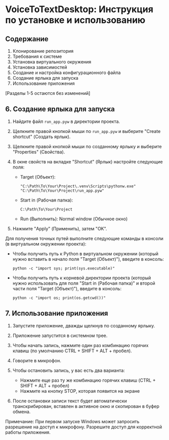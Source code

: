 # VoiceToTextDesktop: Инструкция по установке и использованию

## Содержание
1. Клонирование репозитория
2. Требования к системе
3. Установка виртуального окружения
4. Установка зависимостей
5. Создание и настройка конфигурационного файла
6. Создание ярлыка для запуска
7. Использование приложения

[Разделы 1-5 остаются без изменений]

## 6. Создание ярлыка для запуска

1. Найдите файл `run_app.pyw` в директории проекта.

2. Щелкните правой кнопкой мыши по `run_app.pyw` и выберите "Create shortcut" (Создать ярлык).

3. Щелкните правой кнопкой мыши по созданному ярлыку и выберите "Properties" (Свойства).

4. В окне свойств на вкладке "Shortcut" (Ярлык) настройте следующие поля:
   - Target (Объект):
     ```
     "C:\Path\To\Your\Project\.venv\Scripts\pythonw.exe" "C:\Path\To\Your\Project\run_app.pyw"
     ```
   - Start in (Рабочая папка):
     ```
     C:\Path\To\Your\Project
     ```
   - Run (Выполнить): Normal window (Обычное окно)

5. Нажмите "Apply" (Применить), затем "OK".

Для получения точных путей выполните следующие команды в консоли (в виртуальном окружении проекта):

- Чтобы получить путь к Python в виртуальном окружении (который нужно вставить в начало поля "Target (Объект)"), введите в консоль:
  ```
  python -c "import sys; print(sys.executable)"
  ```

- Чтобы получить путь к корневой директории проекта (который нужно использовать для поля "Start in (Рабочая папка)" и второй части поля "Target (Объект)"), введите в консоль:
  ```
  python -c "import os; print(os.getcwd())"
  ```

## 7. Использование приложения

1. Запустите приложение, дважды щелкнув по созданному ярлыку.

2. Приложение запустится в системном трее.

3. Чтобы начать запись, нажмите один раз комбинацию горячих клавиш (по умолчанию CTRL + SHIFT + ALT + пробел).

4. Говорите в микрофон.

5. Чтобы остановить запись, у вас есть два варианта:
   - Нажмите еще раз ту же комбинацию горячих клавиш (CTRL + SHIFT + ALT + пробел)
   - Нажмите на кнопку STOP, которая появится на экране

6. После остановки записи текст будет автоматически транскрибирован, вставлен в активное окно и скопирован в буфер обмена.

Примечание: При первом запуске Windows может запросить разрешение на доступ к микрофону. Разрешите доступ для корректной работы приложения.